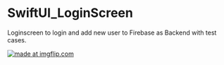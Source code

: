 # SwiftUI_LoginScreen
 Loginscreen to login and add new user to Firebase as Backend with test cases.

<a href="https://imgflip.com/gif/492pih"><img src="https://i.imgflip.com/492pih.gif" title="made at imgflip.com"/></a>

